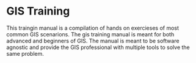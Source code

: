 # GIS Training

This traingin manual is a compilation of hands on exercieses of most common GIS scenarions.
The gis training manual is meant for both advanced and beginners of GIS.
The manual is meant to be software agnostic and provide the GIS professional with multiple tools to solve the same problem.
